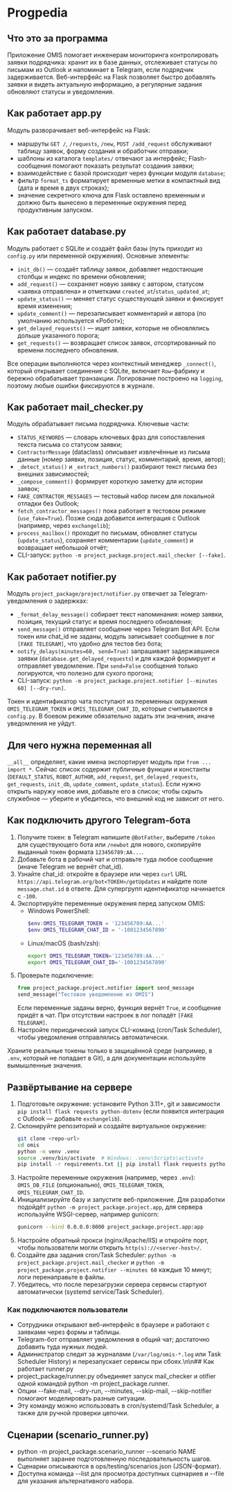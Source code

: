 ﻿# Progpedia

## Что это за программа
Приложение OMIS помогает инженерам мониторинга контролировать заявки подрядчика: хранит их в базе данных, отслеживает статусы по письмам из Outlook и напоминает в Telegram, если подрядчик задерживается. Веб-интерфейс на Flask позволяет быстро добавлять заявки и видеть актуальную информацию, а регулярные задания обновляют статусы и уведомления.

## Как работает app.py
Модуль разворачивает веб-интерфейс на Flask:
- маршруты `GET /`, `/requests`, `/new`, `POST /add_request` обслуживают таблицу заявок, форму создания и обработчик отправки;
- шаблоны из каталога `templates/` отвечают за интерфейс; Flash-сообщения помогают показать результат создания заявки;
- взаимодействие с базой происходит через функции модуля `database`;
- фильтр `format_ts` форматирует временные метки в компактный вид (дата и время в двух строках);
- значение секретного ключа для Flask оставлено временным и должно быть вынесено в переменные окружения перед продуктивным запуском.

## Как работает database.py
Модуль работает с SQLite и создаёт файл базы (путь приходит из `config.py` или переменной окружения). Основные элементы:
- `init_db()` — создаёт таблицу заявок, добавляет недостающие столбцы и индекс по времени обновления;
- `add_request()` — сохраняет новую заявку с автором, статусом «заявка отправлена» и отметками `created_at`/`status_updated_at`;
- `update_status()` — меняет статус существующей заявки и фиксирует время изменения;
- `update_comment()` — перезаписывает комментарий и автора (по умолчанию используется «Робот»);
- `get_delayed_requests()` — ищет заявки, которые не обновлялись дольше указанного порога;
- `get_requests()` — возвращает список заявок, отсортированный по времени последнего обновления.

Все операции выполняются через контекстный менеджер `_connect()`, который открывает соединение с SQLite, включает `Row`-фабрику и бережно обрабатывает транзакции. Логирование построено на `logging`, поэтому любые ошибки фиксируются в журнале.

## Как работает mail_checker.py
Модуль обрабатывает письма подрядчика. Ключевые части:
- `STATUS_KEYWORDS` — словарь ключевых фраз для сопоставления текста письма со статусом заявки;
- `ContractorMessage` (dataclass) описывает извлечённые из письма данные (номер заявки, позиция, статус, комментарий, время, автор);
- `_detect_status()` и `_extract_numbers()` разбирают текст письма без внешних зависимостей;
- `_compose_comment()` формирует короткую заметку для истории заявок;
- `FAKE_CONTRACTOR_MESSAGES` — тестовый набор писем для локальной отладки без Outlook;
- `fetch_contractor_messages()` пока работает в тестовом режиме (`use_fake=True`). Позже сюда добавится интеграция с Outlook (например, через `exchangelib`);
- `process_mailbox()` проходит по письмам, обновляет статусы (`update_status`), сохраняет комментарии (`update_comment`) и возвращает небольшой отчёт;
- CLI-запуск: `python -m project_package.project.mail_checker [--fake]`.

## Как работает notifier.py
Модуль `project_package/project/notifier.py` отвечает за Telegram-уведомления о задержках:
- `_format_delay_message()` собирает текст напоминания: номер заявки, позиция, текущий статус и время последнего обновления;
- `send_message()` отправляет сообщение через Telegram Bot API. Если токен или chat_id не заданы, модуль записывает сообщение в лог `[FAKE TELEGRAM]`, что удобно для тестов без бота;
- `notify_delays(minutes=60, send=True)` запрашивает задержавшиеся заявки (`database.get_delayed_requests`) и для каждой формирует и отправляет уведомление. При `send=False` сообщения только логируются, что полезно для сухого прогона;
- CLI-запуск: `python -m project_package.project.notifier [--minutes 60] [--dry-run]`.

Токен и идентификатор чата поступают из переменных окружения `OMIS_TELEGRAM_TOKEN` и `OMIS_TELEGRAM_CHAT_ID`, которые считываются в `config.py`. В боевом режиме обязательно задать эти значения, иначе уведомления не уйдут.

## Для чего нужна переменная __all__
`__all__` определяет, какие имена экспортирует модуль при `from ... import *`. Сейчас список содержит публичные функции и константы (`DEFAULT_STATUS`, `ROBOT_AUTHOR`, `add_request`, `get_delayed_requests`, `get_requests`, `init_db`, `update_comment`, `update_status`). Если нужно открыть наружу новое имя, добавьте его в список; чтобы скрыть служебное — уберите и убедитесь, что внешний код не зависит от него.

## Как подключить другого Telegram-бота
1. Получите токен: в Telegram напишите `@BotFather`, выберите `/token` для существующего бота или `/newbot` для нового, скопируйте выданный токен формата `123456789:AA...`.
2. Добавьте бота в рабочий чат и отправьте туда любое сообщение (иначе Telegram не вернёт chat_id).
3. Узнайте chat_id: откройте в браузере или через `curl` URL `https://api.telegram.org/bot<ТОКЕН>/getUpdates` и найдите поле `message.chat.id` в ответе. Для супергрупп идентификатор начинается с `-100`.
4. Экспортируйте переменные окружения перед запуском OMIS:
   - Windows PowerShell:
     ```powershell
     $env:OMIS_TELEGRAM_TOKEN = '123456789:AA...'
     $env:OMIS_TELEGRAM_CHAT_ID = '-1001234567890'
     ```
   - Linux/macOS (bash/zsh):
     ```bash
     export OMIS_TELEGRAM_TOKEN='123456789:AA...'
     export OMIS_TELEGRAM_CHAT_ID='-1001234567890'
     ```
5. Проверьте подключение:
   ```python
   from project_package.project.notifier import send_message
   send_message("Тестовое уведомление из OMIS")
   ```
   Если переменные заданы верно, функция вернёт `True`, и сообщение придёт в чат. При отсутствии настроек в лог попадёт `[FAKE TELEGRAM]`.
6. Настройте периодический запуск CLI-команд (cron/Task Scheduler), чтобы уведомления отправлялись автоматически.

Храните реальные токены только в защищённой среде (например, в `.env`, который не попадает в Git), а для документации используйте вымышленные значения.

## Развёртывание на сервере
1. Подготовьте окружение: установите Python 3.11+, git и зависимости `pip install flask requests python-dotenv` (если появится интеграция с Outlook — добавьте `exchangelib`).
2. Склонируйте репозиторий и создайте виртуальное окружение:
   ```bash
   git clone <repo-url>
   cd omis
   python -m venv .venv
   source .venv/bin/activate  # Windows: .venv\Scripts\activate
   pip install -r requirements.txt || pip install flask requests python-dotenv
   ```
3. Настройте переменные окружения (например, через `.env`): `OMIS_DB_FILE` (опционально), `OMIS_TELEGRAM_TOKEN`, `OMIS_TELEGRAM_CHAT_ID`.
4. Инициализируйте базу и запустите веб-приложение. Для разработки подойдёт `python -m project_package.project.app`, для сервера используйте WSGI-сервер, например gunicorn:
   ```bash
   gunicorn --bind 0.0.0.0:8000 project_package.project.app:app
   ```
5. Настройте обратный прокси (nginx/Apache/IIS) и откройте порт, чтобы пользователи могли открыть `http(s)://<server-host>/`.
6. Создайте два задания cron/Task Scheduler: `python -m project_package.project.mail_checker` и `python -m project_package.project.notifier --minutes 60` каждые 10 минут; логи перенаправьте в файлы.
7. Убедитесь, что после перезагрузки сервера сервисы стартуют автоматически (systemd service/Task Scheduler).

### Как подключаются пользователи
- Сотрудники открывают веб-интерфейс в браузере и работают с заявками через формы и таблицы.
- Telegram-бот отправляет уведомления в общий чат; достаточно добавить туда нужных людей.
- Администратор следит за журналами (`/var/log/omis-*.log` или Task Scheduler History) и перезапускает сервисы при сбоях.\n\n## Как работает runner.py
- project_package/runner.py объединяет запуск mail_checker и 
otifier одной командой python -m project_package.runner.
- Опции --fake-mail, --dry-run, --minutes, --skip-mail, --skip-notifier помогают моделировать разные ситуации.
- Эту команду можно использовать в cron/systemd/Task Scheduler, а также для ручной проверки цепочки.

## Сценарии (scenario_runner.py)
- python -m project_package.scenario_runner --scenario NAME выполняет заранее подготовленную последовательность шагов.
- Сценарии описываются в ops/testing/scenarios.json (JSON-формат).
- Доступна команда --list для просмотра доступных сценариев и --file для указания альтернативного набора.
